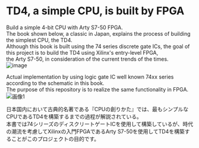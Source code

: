 # TD4, a simple CPU, is built by FPGA
Build a simple 4-bit CPU with Arty S7-50 FPGA. <br>
The book shown below, a classic in Japan, explains the process of building the simplest CPU, the TD4.<br>
Although this book is built using the 74 series discrete gate ICs, the goal of this project is to build the TD4 using Xilinx's entry-level FPGA, <br>
the Arty S7-50, in consideration of the current trends of the times.<br>
![image](https://user-images.githubusercontent.com/74296872/172734417-5e0c8a7e-4fa5-4f62-be65-3ee4979feaef.png)

Actual implementation by using logic gate IC well known 74xx series according to the schematic in this book.<br>
The purpose of this repository is to realize the same functionality in FPGA. <br>
![画像1](https://user-images.githubusercontent.com/74296872/172736746-5039c771-1dda-4468-9a87-5194a149894a.png)


日本国内において古典的名著である『CPUの創りかた』では、最もシンプルなCPUであるTD4を構築するまでの過程が解説されている。<br>
本書では74シリーズのディスクリートゲートICを使用して構築しているが、時代の潮流を考慮してXilinxの入門FPGAであるArty S7-50を使用してTD4を構築することがこのプロジェクトの目的です。<br>
